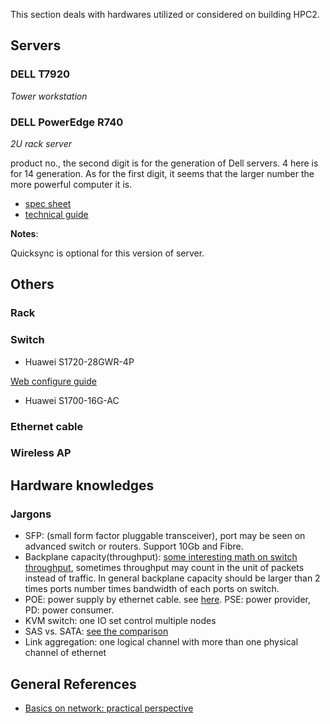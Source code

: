 This section deals with hardwares utilized or considered on building HPC2.

## Servers

### DELL T7920

*Tower workstation*

### DELL PowerEdge R740 

*2U rack server*

product no., the second digit is for the generation of Dell servers. 4 here is for 14 generation. As for the first digit, it seems that the larger number the more powerful computer it is.

* [spec sheet](https://i.dell.com/sites/csdocuments/Product_Docs/en/poweredge-r740-spec-sheet.pdf)
* [technical guide](https://www.dell.com/en-us/work/shop/povw/poweredge-r740)

**Notes**:

Quicksync is optional for this version of server.

## Others

### Rack

### Switch

* Huawei S1720-28GWR-4P

[Web configure guide](https://support.huawei.com/enterprise/zh/doc/EDOC1000169678)

* Huawei S1700-16G-AC

### Ethernet cable

### Wireless AP

## Hardware knowledges

### Jargons

* SFP: (small form factor pluggable transceiver), port may be seen on advanced switch or routers. Support 10Gb and Fibre.
* Backplane capacity(throughput):  [some interesting math on switch throughput](https://serverfault.com/questions/505125/calculating-backplane-capacity-of-a-switch), sometimes throughput may count in the unit of packets instead of traffic. In general backplane capacity should be larger than 2 times ports number times bandwidth of each ports on switch.
* POE: power supply by ethernet cable. see [here](https://kb.netgear.com/zh_CN/209/%E4%BB%80%E4%B9%88%E6%98%AF-PoE-%E4%BB%A5%E5%A4%AA%E7%BD%91%E4%BE%9B%E7%94%B5). PSE: power provider, PD: power consumer.
* KVM switch: one IO set control multiple nodes
* SAS vs. SATA: [see the comparison](https://www.diffen.com/difference/SATA_vs_Serial_Attached_SCSI)
* Link aggregation: one logical channel with more than one physical channel of ethernet

## General References

* [Basics on network: practical perspective](https://www.dell.com/community/%E6%95%B0%E6%8D%AE%E5%AD%98%E5%82%A8%E8%AE%A8%E8%AE%BA%E5%8C%BA/%E7%BD%91%E7%BB%9C%E5%9F%BA%E6%9C%AC%E5%8A%9F%E7%B3%BB%E5%88%97-%E7%BB%86%E8%AF%B4%E7%BD%91%E7%BB%9C%E9%82%A3%E4%BA%9B%E4%BA%8B%E5%84%BF-3%E6%9C%8826%E6%97%A5%E6%9B%B4%E6%96%B0/td-p/7045185)

